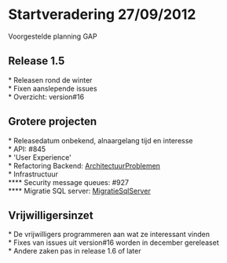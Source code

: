 Startveradering 27/09/2012
==========================

Voorgestelde planning GAP

Release 1.5
-----------

\* Releasen rond de winter\
\* Fixen aanslepende issues\
\* Overzicht: version\#16

Grotere projecten
-----------------

\* Releasedatum onbekend, alnaargelang tijd en interesse\
\* API: \#845\
\* 'User Experience'\
\* Refactoring Backend: [ArchitectuurProblemen](ArchitectuurProblemen.md)\
\* Infrastructuur\
**** Security message queues: \#927\
**** Migratie SQL server: [MigratieSqlServer](MigratieSqlServer.md)

Vrijwilligersinzet
------------------

\* De vrijwilligers programmeren aan wat ze interessant vinden\
\* Fixes van issues uit version\#16 worden in december gereleaset\
\* Andere zaken pas in release 1.6 of later
